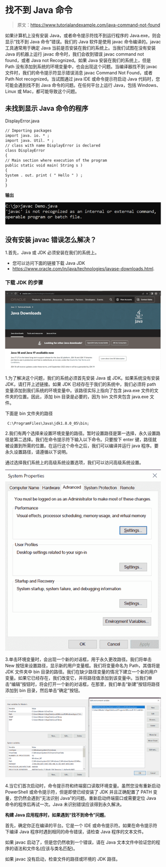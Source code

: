 # 找不到 Java 命令

> 原文：<https://www.tutorialandexample.com/java-command-not-found>

如果计算机上没有安装 Java，或者命令提示符找不到运行程序的 Java.exe，则会显示“找不到 Java 命令”错误。我们的 Java 软件是使用 javac 命令编译的。javac 工具通常用于确定 Java 当前是否安装在我们的系统上。当我们试图在没有安装 Java 的机器上运行 javac 命令时，我们会收到错误 javac command not found，或者 Java not Recognized。如果 Java 安装在我们的系统上，但是 Path 没有添加到系统的环境变量中，也会出现这个问题。当编译器找不到 javac 文件时，我们的命令提示符显示错误消息 javac Command Not Found，或者 Path Not recognized。当试图通过 java IDE 或命令提示符启动 Java 代码时，您可能会遇到找不到 Java 命令的问题。在任何平台上运行 Java，包括 Windows、Linux 或 Mac，都可能导致这个问题。

## 未找到显示 Java 命令的程序

DisplayError.java

```
// Importing packages 
import java. io. * ;
import java. Util. * ;
// class with name DisplayError is declared
class DisplayError
{
// Main section where execution of the program 
public static void main( String s )
{
System . out. print ( " Hello " ) ;
}
}
```

**输出**

![Java Command not found](img/8837bfcf86620fab59429a65e801a721.png)

## 没有安装 javac 错误怎么解决？

1.首先，Java 或 JDK 必须安装在我们的系统上。

*   您可以访问下面的链接下载 Java JDK
*   https://www.oracle.com/in/java/technologies/javase-downloads.html.

### 下载 JDK 的步骤

![Java Command not found](img/05c6c914455a0ed0d8a9425855b12a58.png)

1.为了解决这个问题，我们的系统必须首先安装 Java 或 JDK。如果系统没有安装 JDK，请打开上述链接。如果 JDK 已经存在于我们的系统中，我们必须将 path 变量添加到我们系统的环境变量中。该路径实际上指向了包含 java.exe 文件的文件夹的位置。因此，添加 bin 目录是必要的，因为 bin 文件夹包含 java.exe 文件。

下面是 bin 文件夹的路径

```
 C:\ProgramFiles\Java\jdk1.8.0_05\bin;
```

2.我们有两个选择来设置环境变量的路径。暂时设置路径是第一选择，永久设置路径是第二选择。我们在命令提示符下输入以下命令。只要按下 enter 键，路径就被设置到所需的位置。在运行这个命令之后，我们可以编译并运行 java 程序。要永久设置路径，请遵循以下说明。

通过选择我们系统上的高级系统设置选项，我们可以访问高级系统设置。

![Java Command not found](img/62e614392d1e30707edf6c04c10901a5.png)

3.单击环境变量时，会出现一个新的对话框，用于永久更改路径。我们将单击 New 按钮来设置路径，显示新的用户变量框。我们将变量命名为 Path，其值将是 JDK 文件夹中 bin 目录的路径。我们在缺少路径变量的情况下建立一个新的用户变量。如果它已经存在，我们改变它，并将路径值添加到该变量中。当我们单击“编辑”按钮时，将会打开一个新的对话框，在那里，我们单击“新建”按钮将路径添加到 bin 目录，然后单击“确定”按钮。

![Java Command not found](img/347de54727bf3550aa1d74b67891ff5d.png)

4.当它们首次启动时，命令提示符和终端窗口读取环境变量。虽然您没有重新启动 PowerShell 或命令提示符，但是即使已经安装了 JDK 并且正确配置了 PATH 变量，您仍然会遇到“无法识别 Java”的问题。重新启动终端窗口或需要定位 Java 命令的程序后再试一次。Java 未识别错误应该得到永久解决。

**构建 Java 应用程序时，如果遇到“找不到命令”问题**。

首先，确定你正在编译的平台。它是一个 IDE 或命令提示符。如果在命令提示符下编译 Java 程序时遇到相同的命令错误，请检查 Java 程序的文本文件。

如果 javac 启动了，但是您仍然收到一个错误，请在 Java 文本文件中验证您的程序的语法和文件名(应该与类名匹配)。

如果 javac 没有启动，检查文件的路径或环境的 JDK 路径。